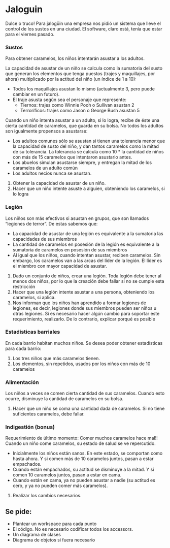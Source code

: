 # Jaloguin

Dulce o truco! Para jalogüin una empresa nos pidió un sistema que lleve el control de los sustos en una ciudad. El software, claro está, tenía que estar para el viernes pasado. 

### Sustos

Para obtener caramelos, los niños intentarán asustar a los adultos.

La capacidad de asustar de un niño se calcula como la sumatoria del susto que generan los elementos que tenga puestos (trajes y maquillajes, por ahora) multiplicado por la actitud del niño (un índice de 1 a 10):

- Todos los maquillajes asustan lo mismo (actualmente 3, pero puede cambiar en un futuro).
- El traje asusta según sea el personaje que represente: 
	- Tiernos: trajes como Winnie Pooh o Sullivan asustan 2
	- Terroríficos: trajes como Jason o George Bush asustan 5


Cuando un niño intenta asustar a un adulto, si lo logra, recibe de éste una cierta cantidad de caramelos, que guarda en su bolsa. No todos los adultos son igualmente propensos a asustarse:
- Los adultos comunes sólo se asustan si tienen una tolerancia menor que la capacidad de susto del niño, y dan tantos caramelos como la mitad de su tolerancia.
La tolerancia se calcula como 10 * la cantidad de niños con más de 15 caramelos que intentaron asustarlo antes.
- Los abuelos simulan asustarse siempre, y entregan la mitad de los caramelos de un adulto común
- Los adultos necios nunca se asustan.

1. Obtener la capacidad de asustar de un niño.
2. Hacer que un niño intente asuste a alguien, obteniendo los caramelos, si lo logra

### Legión

Los niños son más efectivos si asustan en grupos, que son llamados “legiones de terror”. De estas sabemos que:

- La capacidad de asustar de una legión es equivalente a la sumatoria las capacidades de sus miembros
- La cantidad de caramelos en posesión de la legión es equivalente a la sumatoria de caramelos en posesión de sus miembros
- Al igual que los niños, cuando intentan asustar, reciben caramelos. Sin embargo, los caramelos van a las arcas del líder de la legión. 
El líder es el miembro con mayor capacidad de asustar. 

1. Dado un conjunto de niños, crear una legión. Toda legión debe tener al menos dos niños, por lo que la creación debe fallar si no se cumple esta restricción
1. Hacer que una legión intente asustar a una persona, obteniendo los caramelos, si aplica. 
1. Nos informan que los niños han aprendido a formar legiones de legiones, es decir, legiones donde sus miembros pueden ser niños u otras legiones. Si es necesario hacer algún cambio para soportar este requerimiento, realizarlo. De lo contrario, explicar porqué es posible

### Estadisticas barriales

En cada barrio habitan muchos niños. Se desea poder obtener estadísticas para cada barrio:
1. Los tres niños que más caramelos tienen.
1. Los elementos, sin repetidos, usados por los niños con más de 10 caramelos

### Alimentación

Los niños a veces se comen cierta cantidad de sus caramelos. 
Cuando esto ocurre, disminuye la cantidad de caramelos en su bolsa. 

1. Hacer que un niño se coma una cantidad dada de caramelos. Si no tiene suficientes caramelos, debe fallar.


### Indigestión (bonus)

Requerimiento de último momento: Comer muchos caramelos hace mal!! Cuando un niño come caramelos, su estado de salud se ve repercutido.

- Inicialmente los niños están sanos. En este estado, se comportan como hasta ahora. Y si comen más de 10 caramelos juntos, pasan a estar empachados.
- Cuando están empachados, su actitud se disminuye a la mitad. Y si comen 10 caramelos juntos, pasan a estar en cama.
- Cuando están en cama, ya no pueden asustar a nadie (su actitud es cero, y ya no pueden comer más caramelos).

1. Realizar los cambios necesarios. 


## Se pide:

- Plantear un workspace para cada punto
- El código. No es necesario codificar todos los accessors. 
- Un diagrama de clases
- Diagrama de objetos si fuera necesario

